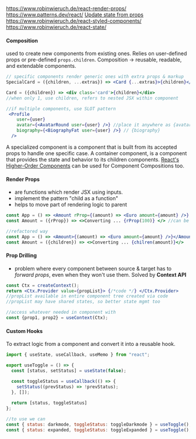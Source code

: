 https://www.robinwieruch.de/react-render-props/
https://www.patterns.dev/react/
[Update state from props](https://www.robinwieruch.de/react-derive-state-props/)
https://www.robinwieruch.de/react-styled-components/
https://www.robinwieruch.de/react-state/

#### Composition

used to create new components from existing ones. Relies on user-defined props or pre-defined `props.children`. Composition -> reusable, readable, and extendable components.

```jsx
// specific components render generic ones with extra props & markup
SpecialCard = ({children, ...extras}) => <Card {...extras}>{children}</Card>

Card = ({children}) => <div class='card'>{children}</div> 
//when only 1, use children, refers to nested JSX within component

//if multiple components, use SLOT pattern
 <Profile
    user={user}
    avatar={<AvatarRound user={user} />} //place it anywhere as {avatar}
    biography={<BiographyFat user={user} />} // {biography}
  />
```

A specialized component is a component that is built from its accepted props to handle one specific case.
A container component, is a component that provides the state and behavior to its children components.
[React's Higher-Order Components](https://www.robinwieruch.de/react-higher-order-components/) can be used for Component Compositions too.

#### Render Props

- are functions which render JSX using inputs.
- implement the pattern "child as a function"
- helps to move part of rendering logic to parent

```jsx
const App = () => <Amount rProp={(amount) => <Euro amount={amount} />} />
const Amount = ({rProp}) => <>Converting ... {rProp(100)} </> //can be state var

//refactored way
const App = () => <Amount>{(amount) => <Euro amount={amount} />}</Amount>
const Amount = ({children}) => <>Converting ... {chilren(amount)}</> 
```


#### Prop Drilling

- problem where every component between source & target has to *forward props*, even when they won't use them. Solved by **Context API**

```jsx
const Ctx = createContext();
return <Ctx.Provider value={propList}> {/*code */} </Ctx.Provider>
//propList available in entire component tree created via code
//propList may have shared states, so better state mgmt too

//access whatever needed in component with
const {prop1, prop2} = useContext(Ctx);  
```


#### Custom Hooks

To extract logic from a component and convert it into a reusable hook.

```jsx
import { useState, useCallback, useMemo } from "react";

export useToggle = () => {
  const [status, setStatus] = useState(false);

  const toggleStatus = useCallback(() => {
    setStatus((prevStatus) => !prevStatus);
  }, []);
  
  return [status, toggleStatus]
};

//to use we can
const { status: darkmode, toggleStatus: toggleDarkmode } = useToggle();
const { status: expanded, toggleStatus: toggleExpanded } = useToggle();
```

